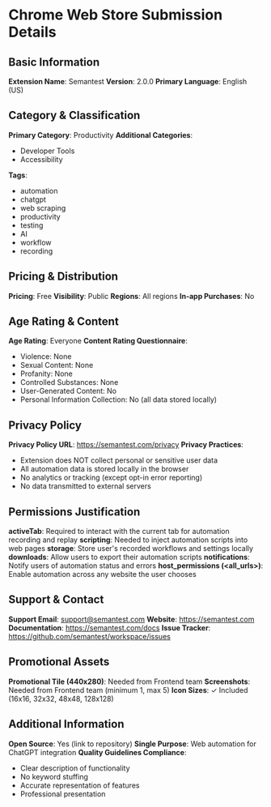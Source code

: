 # Chrome Web Store Submission Details

## Basic Information

**Extension Name**: Semantest
**Version**: 2.0.0
**Primary Language**: English (US)

## Category & Classification

**Primary Category**: Productivity
**Additional Categories**: 
- Developer Tools
- Accessibility

**Tags**: 
- automation
- chatgpt
- web scraping
- productivity
- testing
- AI
- workflow
- recording

## Pricing & Distribution

**Pricing**: Free
**Visibility**: Public
**Regions**: All regions
**In-app Purchases**: No

## Age Rating & Content

**Age Rating**: Everyone
**Content Rating Questionnaire**:
- Violence: None
- Sexual Content: None
- Profanity: None
- Controlled Substances: None
- User-Generated Content: No
- Personal Information Collection: No (all data stored locally)

## Privacy Policy

**Privacy Policy URL**: https://semantest.com/privacy
**Privacy Practices**:
- Extension does NOT collect personal or sensitive user data
- All automation data is stored locally in the browser
- No analytics or tracking (except opt-in error reporting)
- No data transmitted to external servers

## Permissions Justification

**activeTab**: Required to interact with the current tab for automation recording and replay
**scripting**: Needed to inject automation scripts into web pages
**storage**: Store user's recorded workflows and settings locally
**downloads**: Allow users to export their automation scripts
**notifications**: Notify users of automation status and errors
**host_permissions (<all_urls>)**: Enable automation across any website the user chooses

## Support & Contact

**Support Email**: support@semantest.com
**Website**: https://semantest.com
**Documentation**: https://semantest.com/docs
**Issue Tracker**: https://github.com/semantest/workspace/issues

## Promotional Assets

**Promotional Tile (440x280)**: Needed from Frontend team
**Screenshots**: Needed from Frontend team (minimum 1, max 5)
**Icon Sizes**: ✓ Included (16x16, 32x32, 48x48, 128x128)

## Additional Information

**Open Source**: Yes (link to repository)
**Single Purpose**: Web automation for ChatGPT integration
**Quality Guidelines Compliance**: 
- Clear description of functionality
- No keyword stuffing
- Accurate representation of features
- Professional presentation